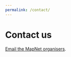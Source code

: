 ```yaml
---
permalink: /contact/
---
```


<span></span>

# Contact us

[Email the MapNet organisers](mailto:foo@bar.com).